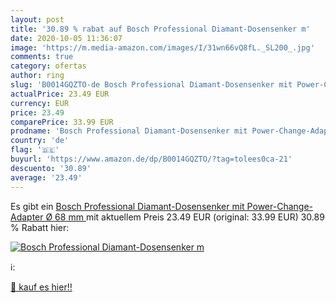 ```yaml
---
layout: post
title: '30.89 % rabat auf Bosch Professional Diamant-Dosensenker m'
date: 2020-10-05 11:36:07
image: 'https://m.media-amazon.com/images/I/31wn66vQ8fL._SL200_.jpg'
comments: true
category: ofertas
author: ring
slug: 'B0014GQZTO-de Bosch Professional Diamant-Dosensenker mit Power-Change-Adapter  Ø 68 mm '
actualPrice: 23.49 EUR
currency: EUR
price: 23.49
comparePrice: 33.99 EUR
prodname: 'Bosch Professional Diamant-Dosensenker mit Power-Change-Adapter  Ø 68 mm '
country: 'de'
flag: '🇩🇪'
buyurl: 'https://www.amazon.de/dp/B0014GQZTO/?tag=tolees0ca-21'
descuento: '30.89'
average: '23.49'
---
```


Es gibt ein [Bosch Professional Diamant-Dosensenker mit Power-Change-Adapter  Ø 68 mm ](https://www.amazon.de/dp/B0014GQZTO/?tag=tolees0ca-21) mit aktuellem Preis 23.49 EUR (original: 33.99 EUR) 30.89 % Rabatt hier:

[![Bosch Professional Diamant-Dosensenker m](https://m.media-amazon.com/images/I/31wn66vQ8fL._SL200_.jpg)](https://www.amazon.de/dp/B0014GQZTO/?tag=tolees0ca-21)

ℹ️:


[🛒 kauf es hier!!](https://www.amazon.de/dp/B0014GQZTO/?tag=tolees0ca-21)
